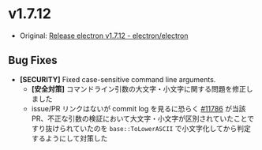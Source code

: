 # v1.7.12

* Original: [Release electron v1.7.12 - electron/electron](https://github.com/electron/electron/releases/tag/v1.7.12)

## Bug Fixes

* **[SECURITY]** Fixed case-sensitive command line arguments.
  * **[安全対策]** コマンドライン引数の大文字・小文字に関する問題を修正しました
  * issue/PR リンクはないが commit log を見るに恐らく [#11786](https://github.com/electron/electron/pull/11786) が当該 PR、不正な引数の検証において大文字・小文字が区別されていたことですり抜けられていたのを `base::ToLowerASCII` で小文字化してから判定するようにして対策した
